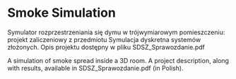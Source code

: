 # Smoke Simulation
Symulator rozprzestrzeniania się dymu w trójwymiarowym pomieszczeniu: projekt zaliczeniowy z przedmiotu Symulacja dyskretna systemów złożonych. Opis projektu dostępny w pliku SDSZ_Sprawozdanie.pdf

A simulation of smoke spread inside a 3D room. A project description, along with results, available in SDSZ_Sprawozdanie.pdf (in Polish).
